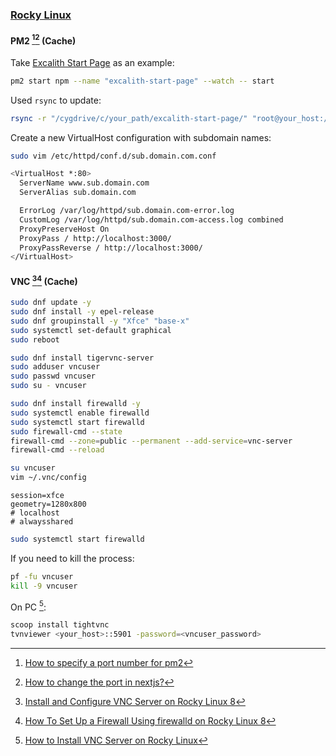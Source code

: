 ### [Rocky Linux](https://rockylinux.org)

#### PM2 [^1][^2] (Cache)

Take [Excalith Start Page](https://scillidan.github.io/notes/web-app/excalith-start-page.html) as an example:

```sh
pm2 start npm --name "excalith-start-page" --watch -- start
```

Used `rsync` to update:

```sh
rsync -r "/cygdrive/c/your_path/excalith-start-page/" "root@your_host:/var/www/excalith-start-page" --include={'.*'} --exclude={'.github','.next/','build/','node_modules/','.git'}
```

Create a new VirtualHost configuration with subdomain names:

```sh
sudo vim /etc/httpd/conf.d/sub.domain.com.conf
```

```sh
<VirtualHost *:80>
  ServerName www.sub.domain.com
  ServerAlias sub.domain.com

  ErrorLog /var/log/httpd/sub.domain.com-error.log
  CustomLog /var/log/httpd/sub.domain.com-access.log combined
  ProxyPreserveHost On
  ProxyPass / http://localhost:3000/
  ProxyPassReverse / http://localhost:3000/
</VirtualHost>
```

#### VNC [^3][^4] (Cache)

```sh
sudo dnf update -y
sudo dnf install -y epel-release
sudo dnf groupinstall -y "Xfce" "base-x"
sudo systemctl set-default graphical
sudo reboot
```

```sh
sudo dnf install tigervnc-server
sudo adduser vncuser
sudo passwd vncuser
sudo su - vncuser
```

```sh
sudo dnf install firewalld -y
sudo systemctl enable firewalld
sudo systemctl start firewalld
sudo firewall-cmd --state
firewall-cmd --zone=public --permanent --add-service=vnc-server
firewall-cmd --reload
```

```sh
su vncuser
vim ~/.vnc/config
```

```
session=xfce
geometry=1280x800
# localhost
# alwaysshared
```

```sh
sudo systemctl start firewalld
```

If you need to kill the process:

```sh
pf -fu vncuser
kill -9 vncuser
```

On PC [^5]:

```sh
scoop install tightvnc
tvnviewer <your_host>::5901 -password=<vncuser_password>
```

[^1]: [How to specify a port number for pm2](https://stackoverflow.com/questions/31502351/how-to-specify-a-port-number-for-pm2)
[^2]: [How to change the port in nextjs?](https://medium.com/frontendweb/how-to-change-port-in-nextjs-1b99930bb81f)
[^3]: [Install and Configure VNC Server on Rocky Linux 8](https://techviewleo.com/install-and-configure-vnc-server-on-rocky-linux)
[^4]: [How To Set Up a Firewall Using firewalld on Rocky Linux 8](https://www.digitalocean.com/community/tutorials/how-to-set-up-a-firewall-using-firewalld-on-rocky-linux-8)
[^5]: [How to Install VNC Server on Rocky Linux](https://www.howtoforge.com/how-to-install-vnc-server-on-rocky-linux/)